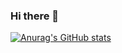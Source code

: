 ### Hi there 👋

[![Anurag's GitHub stats](https://github-readme-stats.vercel.app/api?username=Ember0520&show_icons=true&theme=radical)](https://github.com/anuraghazra/github-readme-stats)
<!--
**Ember0520/Ember0520** is a ✨ _special_ ✨ repository because its `README.md` (this file) appears on your GitHub profile.

Here are some ideas to get you started:

- 🔭 I’m currently working on ...
- 🌱 I’m currently learning ...
- 👯 I’m looking to collaborate on ...
- 🤔 I’m looking for help with ...
- 💬 Ask me about ...
- 📫 How to reach me: ...
- 😄 Pronouns: ...
- ⚡ Fun fact: ...
-->
